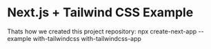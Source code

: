 # Next.js + Tailwind CSS Example

Thats how we created this project repository: npx create-next-app --example with-tailwindcss with-tailwindcss-app
